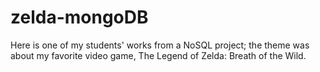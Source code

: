 # zelda-mongoDB
Here is one of my students' works from a NoSQL project; the theme was about my favorite video game, The Legend of Zelda: Breath of the Wild.
